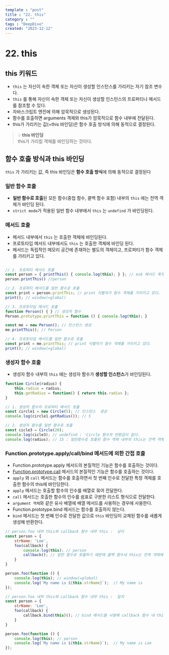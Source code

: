 ```yaml
---
template : "post"
title : "22. this"
category : ""
tags : "DeepDive"
created: "2023-12-12"
---
```


# 22. this


## this 키워드

- `this` 는 자신이 속한 객체 또는 자신이 생성할 인스턴스를 가리키는 자기 참조 변수다.
- `this` 를 통해 자신이 속한 객체 또는 자신이 생성할 인스턴스의 프로퍼티나 메서드를 참조할 수 있다.
- 자바스크립트 엔진에 의해 암묵적으로 생성된다.
- 함수를 호출하면 arguments 객체와 this가 암묵적으로 함수 내부에 전달된다.
- this가 가리키는 값(=this 바인딩)은 함수 호출 방식에 의해 동적으로 결정된다.

> 💡 **this 바인딩**  
> this가 가리킬 객체를 바인딩하는 것이다.


## 함수 호출 방식과 this 바인딩


`this` 가 가리키는 값, 즉 this 바인딩은 **함수 호출 방식**에 의해 동적으로 결정된다


### 일반 함수 호출

- **일반 함수로 호출**된 모든 함수(중첩 함수, 콜백 함수 포함) 내부의 `this` 에는 전역 객체가 바인딩 된다.
- `strict mode`가 적용된 일반 함수 내부에서 `this` 는 `undefind` 가 바인딩된다.

### 메서드 호출

- 메서드 내부에서  `this` 는  호출한 객체에 바인딩된다.
- 프로토타입 메서드 내부에서도  `this` 는 호출한 객체에 바인딩 된다.
- 메서드는 독립적인 메모리 공간에 존재하는 별도의 객체이고, 프로퍼티가 함수 객체를 가리키고 있다.

```javascript

// 1. 프로퍼티 메서드 호출
const person = { printThis() { console.log(this); } }; // es6 메서드 축약 표현
person.printThis() //person

// 2. 프로퍼티 메서드를 일반 함수로 호출
const print = person.printThis; // print 식별자가 함수 객체를 가리키고 있다.
print(); // window(=global)

// 3. 프로토타입 메서드 호출
function Person() { } // 생성자 함수
Person.prototype.printThis = function () { console.log(this); }

const me = new Person(); // 인스턴스 생성
me.printThis(); // Person

// 4. 프로토타입 메서드를 일반 함수로 호출
const print = me.printThis; // print 식별자가 함수 객체를 가리키고 있다.
print(); // window(=global) 
```


### 생성자 함수 호출

- 생성자 함수 내부의 `this` 에는 생성자 함수가 **생성할 인스턴스**가 바인딩된다.

```javascript
function Circle(radius) {
	this.radius = radius;
	this.getRadius = function() { return this.radius };
} 

// 1. 생성자 함수의 프로퍼티 메서드 호출
const circle1 = new Circle(5); // 인스턴스  생성
console.log(circle1.getRadius()); // 5

// 2. 생성자 함수를 일반 함수로 호출
const cicle3 = Circle(20);
console.log(cicle3); // undefind : 'Circle 함수의 반환값이 없다.
console.log(radius); // 15 : 일반함수로 호출된 함수 객체 내부의 this는 전역 객체를 가리킨다.
```


### Function.prototype.apply/call/bind 메서드에 의한 간접 호출

- Function.prototype.apply 메서드의 본질적인 기능은 함수를 호출하는 것이다.
- [Function.prototype.call](http://function.prototype.call/) 메서드의 본질적인 기능은 함수를 호출하는 것이다.
- `apply` 와 `call`  메서드는 함수를 호출하면서 첫 번째 인수로 전달한 특정 객체를 호출한 함수의 this에 바인딩한다.
- `apply` 메서드는 호출할 함수의 인수를 배열로 묶어 전달한다.
- `call` 메서드는 호출한 함수의 인수를 쉼표로 구분한 리스트 형식으로 전달한다.
- `argument 객체`와 같은 유사 배열에 배열 메서드를 사용하는 경우에 사용한다.
- Function.prototype.bind 메서드는 함수를 호출하지 않는다.
- `bind` 메서드는 첫 번째 인수로 전달한 값으로 `this`  바인딩이 교체된 함수를 새롭게 생성해 반환한다.

```javascript
// person.foo 내부 this와 callback 함수 내부 this :  상이
const person = {
    strName: 'Lee',
    foo(callback) {
        console.log(this); // person
        callback(); // 일반 함수로 호출하기 때문에 콜백 함수내 this는 전역 객체에 바인딩된다.
    }
}

person.foo(function () {
    console.log(this); // window(=global)
    console.log(`My name is ${this.strName}`);  // My name is 
});
```


```javascript
// person.foo 내부 this와 callback 함수 내부 this :  일치
const person = {
    strName: 'Lee',
    foo(callback) {
        callback.bind(this)(); // bind 메서드를 사용해 callback 함수 내 this 바인딩
    }
}

person.foo(function () {
    console.log(this); // person
    console.log(`My name is ${this.strName}`);  // My name is Lee
});
```

